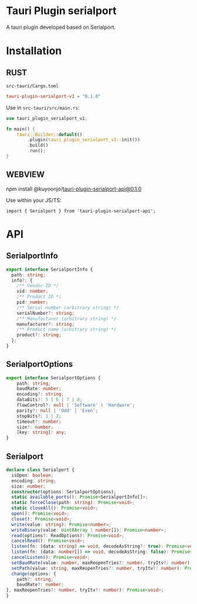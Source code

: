 # Tauri Plugin serialport

A tauri plugin developed based on Serialport.

# Installation

## RUST

`src-tauri/Cargo.toml`

```toml
tauri-plugin-serialport-v1 = "0.1.0"
```

Use in `src-tauri/src/main.rs`:

```RUST
use tauri_plugin_serialport_v1;

fn main() {
    tauri::Builder::default()
        .plugin(tauri_plugin_serialport_v1::init())
        .build()
        .run();
}
```

## WEBVIEW

npm install @kuyoonjo/tauri-plugin-serialport-api@0.1.0

Use within your JS/TS:

```JS
import { Serialport } from 'tauri-plugin-serialport-api';
```

# API
## SerialportInfo
```ts
export interface SerialportInfo {
  path: string;
  info?: {
    /** Vendor ID */
    vid: number;
    /** Product ID */
    pid: number;
    /** Serial number (arbitrary string) */
    serialNumber?: string;
    /** Manufacturer (arbitrary string) */
    manufacturer?: string;
    /** Product name (arbitrary string) */
    product?: string;
  };
}
```

## SerialportOptions
```ts
export interface SerialportOptions {
    path: string;
    baudRate: number;
    encoding?: string;
    dataBits?: 5 | 6 | 7 | 8;
    flowControl?: null | 'Software' | 'Hardware';
    parity?: null | 'Odd' | 'Even';
    stopBits?: 1 | 2;
    timeout?: number;
    size?: number;
    [key: string]: any;
}
```

## Serialport
```ts
declare class Serialport {
  isOpen: boolean;
  encoding: string;
  size: number;
  constructor(options: SerialportOptions);
  static available_ports(): Promise<SerialportInfo[]>;
  static forceClose(path: string): Promise<void>;
  static closeAll(): Promise<void>;
  open(): Promise<void>;
  close(): Promise<void>;
  write(value: string): Promise<number>;
  writeBinary(value: Uint8Array | number[]): Promise<number>;
  read(options?: ReadOptions): Promise<void>;
  cancelRead(): Promise<void>;
  listen(fn: (data: string) => void, decodeAsString?: true): Promise<void>;
  listen(fn: (data: number[]) => void, decodeAsString: false): Promise<void>;
  cancelListen(): Promise<void>;
  setBaudRate(value: number, maxReopenTries?: number, tryItv?: number): Promise<void>;
  setPath(value: string, maxReopenTries?: number, tryItv?: number): Promise<void>;
  change(options: {
    path?: string;
    baudRate?: number;
}, maxReopenTries?: number, tryItv?: number): Promise<void>;
}
```